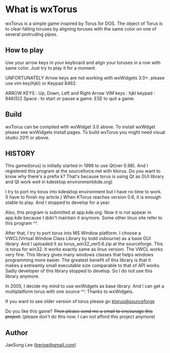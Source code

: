 What is wxTorus
===============
wxTorus is a simple game inspired by Torus for DOS.  The object of Torus is to 
clear falling toruses by aligning toruses with the same color on one of several 
protruding pipes. 

How to play
-----------
Use your arrow keys in your keyboard and align your toruses in a row with same color.
Just try to play it for a moment.

UNFORTUNATELY Arrow keys are not working with wxWidgets 3.0+.
please use vim key(hjkl) or Keypad 8462.

ARROW KEYS : Up, Down, Left and Right Arrow 
VIM keys : hjkl
keypad : 846(5)2
Space : to start or pause a game.
ESE to quit a game.

Build
-----
wxTorus can be compiled with wxWidget 3.0 above.
To install wxWdget please see wxWidgets install pages.
To build wxTorus you might need visual studio 2011 or above.

HISTORY
-------
This game(torus) is initially started in 1998 to use Qt(ver 0.98).
And I registered this program at the sourceforce.net with ktorus.
Do you want to know why there's a prefix k? That's because torus 
is using Qt as GUI library and Qt work well in kdesktop environment(kde.org)

I try to port my torus into kdesktop environment but I have no time to work.
(I have to finish my article.) 
When KTorus reaches version 0.6, it is enough stable to play. And 
I stopped to develop for a year.

Also, this program is submitted at app.kde.org. Now it is not appear
in app.kde because I didn't maintain it anymore. Some other linux site
refer to this program ^^.


After that, I try to port torus into MS Window platform.
I choose a VWCL(Virtual Window Class Library by todd osbourne) as 
a base GUI library. And I uploaded it as torus_win32_ver0.6.zip at the
sourceforge.
This is torus for win32. It works exactly same as linux version.
The VWCL works very fine. This library gives many windows classes that helps
windows programming more easier.  The greatest benefit of this library is that
it makes a extreamly small executable size comparable to that of API works.
Sadly developer of this library stopped to develop. So I do not use this 
library anymore.

In 2005, I decide my mind to use wxWidgets as base library. And I can get a 
multiplatform torus with one source ^^.  Thanks to wxWidgets.

If you want to see older version of torus please go 
[ktorus@sourceforge](http://sourceforge.net/projects/ktorus/?source=directory)

Do you like this game? 
~~Then please send me a email to encourage this project.~~
(please don't do this now. I can not afford this project anymore)


Author
------
JaeSung Lee (berise@gmail.com)
